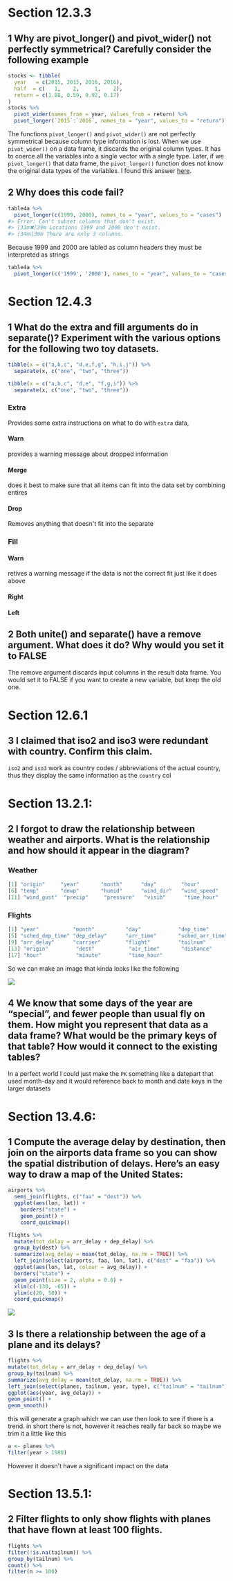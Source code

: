 # Section 12.3.3 

## 1 Why are pivot_longer() and pivot_wider() not perfectly symmetrical? Carefully consider the following example

```R
stocks <- tibble(
  year   = c(2015, 2015, 2016, 2016),
  half  = c(   1,    2,     1,    2),
  return = c(1.88, 0.59, 0.92, 0.17)
)
stocks %>% 
  pivot_wider(names_from = year, values_from = return) %>% 
  pivot_longer(`2015`:`2016`, names_to = "year", values_to = "return")
```

The functions `pivot_longer()` and `pivot_wider()` are not perfectly symmetrical because column type information is lost. When we use `pivot_wider()` on a data frame, it discards the original column types. It has to coerce all the variables into a single vector with a single type. Later, if we `pivot_longer()` that data frame, the `pivot_longer()` function does not know the original data types of the variables. I found this answer [here](https://rpubs.com/uky994/584664).

## 2 Why does this code fail?

``` R
table4a %>% 
  pivot_longer(c(1999, 2000), names_to = "year", values_to = "cases")
#> Error: Can't subset columns that don't exist.
#> [31m✖[39m Locations 1999 and 2000 don't exist.
#> [34mℹ[39m There are only 3 columns.
```

Because 1999 and 2000 are labled as column headers they must be interpreted as strings

``` R
table4a %>% 
  pivot_longer(c('1999', '2000'), names_to = "year", values_to = "cases")
```


# Section 12.4.3 

## 1 What do the extra and fill arguments do in separate()? Experiment with the various options for the following two toy datasets.

``` R
tibble(x = c("a,b,c", "d,e,f,g", "h,i,j")) %>% 
  separate(x, c("one", "two", "three"))

tibble(x = c("a,b,c", "d,e", "f,g,i")) %>% 
  separate(x, c("one", "two", "three"))
```

### Extra

Provides some extra instructions on what to do with `extra` data, 

#### Warn

provides a warning message about dropped information

#### Merge

does it best to make sure that all items can fit into the data set by combining entires

#### Drop 

Removes anything that doesn't fit into the separate

### Fill

#### Warn

retives a warning message if the data is not the correct fit just like it does above

#### Right

#### Left

## 2 Both unite() and separate() have a remove argument. What does it do? Why would you set it to FALSE

The remove argument discards input columns in the result data frame. You would set it to FALSE if you want to create a new variable, but keep the old one.

# Section 12.6.1 

## 3 I claimed that iso2 and iso3 were redundant with country. Confirm this claim.

`iso2` and `iso3` work as country codes / abbreviations of the actual country, thus they display the same information as the `country` col

# Section 13.2.1: 

## 2 I forgot to draw the relationship between weather and airports. What is the relationship and how should it appear in the diagram?

### Weather

```R
[1] "origin"     "year"       "month"      "day"        "hour"      
[6] "temp"       "dewp"       "humid"      "wind_dir"   "wind_speed"
[11] "wind_gust"  "precip"     "pressure"   "visib"      "time_hour"
```

### Flights

```R
[1] "year"           "month"          "day"            "dep_time"      
[5] "sched_dep_time" "dep_delay"      "arr_time"       "sched_arr_time"
[9] "arr_delay"      "carrier"        "flight"         "tailnum"       
[13] "origin"         "dest"           "air_time"       "distance"      
[17] "hour"           "minute"         "time_hour" 
```

So we can make an image that kinda looks like the following

![](Images/3.png)

## 4 We know that some days of the year are “special”, and fewer people than usual fly on them. How might you represent that data as a data frame? What would be the primary keys of that table? How would it connect to the existing tables?

In a perfect world I could just make the `PK` something like a datepart that used month-day and it would reference back to month and date keys in the larger datasets 

# Section 13.4.6: 

## 1 Compute the average delay by destination, then join on the airports data frame so you can show the spatial distribution of delays. Here’s an easy way to draw a map of the United States:

```R 
airports %>%
  semi_join(flights, c("faa" = "dest")) %>%
  ggplot(aes(lon, lat)) +
    borders("state") +
    geom_point() +
    coord_quickmap()
```

``` R
flights %>%
  mutate(tot_delay = arr_delay + dep_delay) %>%
  group_by(dest) %>%
  summarize(avg_delay = mean(tot_delay, na.rm = TRUE)) %>%
  left_join(select(airports, faa, lon, lat), c("dest" = "faa")) %>%
  ggplot(aes(lon, lat, colour = avg_delay)) +
  borders("state") +
  geom_point(size = 2, alpha = 0.8) +
  xlim(c(-130, -65)) +
  ylim(c(20, 50)) +
  coord_quickmap()
```

![](Images/4.png)

## 3 Is there a relationship between the age of a plane and its delays?

``` R
flights %>%
mutate(tot_delay = arr_delay + dep_delay) %>%
group_by(tailnum) %>%
summarize(avg_delay = mean(tot_delay, na.rm = TRUE)) %>%
left_join(select(planes, tailnum, year, type), c("tailnum" = "tailnum")) %>%
ggplot(aes(year, avg_delay)) +
geom_point() +
geom_smooth()
```

this will generate a graph which we can use then look to see if there is a trend. in short there is not, however it reaches really far back so maybe we trim it a little like this

``` R
a <- planes %>%
filter(year > 1980)
```

However it doesn't have a significant impact on the data

# Section 13.5.1: 

## 2 Filter flights to only show flights with planes that have flown at least 100 flights.

```R
flights %>%
filter(!is.na(tailnum)) %>%
group_by(tailnum) %>%
count() %>%
filter(n >= 100)
```